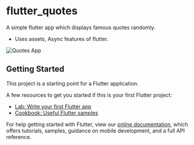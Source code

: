 # flutter_quotes

A simple flutter app which displays famous quotes randomly.
- Uses assets, Async features of flutter. 

![Quotes App](https://user-images.githubusercontent.com/33080863/147728802-0bf6f195-228d-4a32-a903-332d625f0c29.png)

## Getting Started

This project is a starting point for a Flutter application.

A few resources to get you started if this is your first Flutter project:

- [Lab: Write your first Flutter app](https://flutter.dev/docs/get-started/codelab)
- [Cookbook: Useful Flutter samples](https://flutter.dev/docs/cookbook)

For help getting started with Flutter, view our
[online documentation](https://flutter.dev/docs), which offers tutorials,
samples, guidance on mobile development, and a full API reference.
